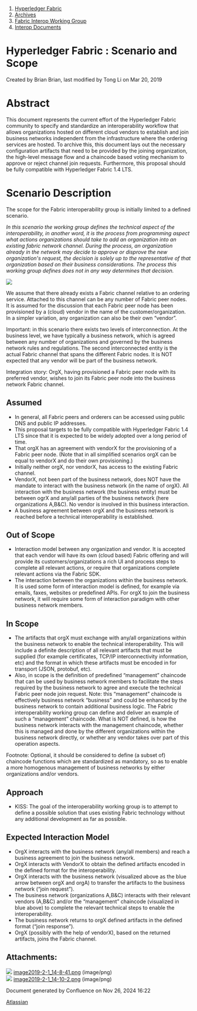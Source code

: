 1. [Hyperledger Fabric](index.html)
2. [Archives](Archives_22840389.html)
3. [Fabric Interop Working Group](Fabric-Interop-Working-Group_22839518.html)
4. [Interop Documents](Interop-Documents_22839726.html)

# Hyperledger Fabric : Scenario and Scope

Created by Brian Brian, last modified by Tong Li on Mar 20, 2019

# Abstract

This document represents the current effort of the Hyperledger Fabric community to specify and standardize an interoperability workflow that allows organizations hosted on different cloud vendors to establish and join business networks independent from the infrastructure where the ordering services are hosted. To archive this, this document lays out the necessary configuration artifacts that need to be provided by the joining organization, the high-level message flow and a chaincode based voting mechanism to approve or reject channel join requests. Furthermore, this proposal should be fully compatible with Hyperledger Fabric 1.4 LTS.

# Scenario Description

The scope for the Fabric interoperability group is initially limited to a defined scenario.

*In this scenario the working group defines the technical aspect of the interoperability, in another word, it is the process from programming aspect what actions organizations should take to add an organization into an existing fabric network channel. During the process, an organization already in the network may decide to approve or disprove the new organization's request, the decision is solely up to the representative of that organization based on their business considerations. The process this working group defines does not in any way determines that decision.*

![](attachments/22840540/22840551.png?height=250)

We assume that there already exists a Fabric channel relative to an ordering service. Attached to this channel can be any number of Fabric peer nodes. It is assumed for the discussion that each Fabric peer node has been provisioned by a (cloud) vendor in the name of the customer/organization. In a simpler variation, any organization can also be their own “vendor”.

Important: in this scenario there exists two levels of interconnection. At the business level, we have typically a business network, which is agreed between any number of organizations and governed by the business network rules and regulations. The second interconnected entity is the actual Fabric channel that spans the different Fabric nodes. It is NOT expected that any vendor will be part of the business network.

Integration story: OrgX, having provisioned a Fabric peer node with its preferred vendor, wishes to join its Fabric peer node into the business network Fabric channel.

## Assumed

- In general, all Fabric peers and orderers can be accessed using public DNS and public IP addresses.
- This proposal targets to be fully compatible with Hyperledger Fabric 1.4 LTS since that it is expected to be widely adopted over a long period of time.
- That orgX has an agreement with vendorX for the provisioning of a Fabric peer node. (Note that in all simplified scenarios orgX can be equal to vendorX and do their own provisioning.)
- Initially neither orgX, nor vendorX, has access to the existing Fabric channel.
- VendorX, not been part of the business network, does NOT have the mandate to interact with the business network (in the name of orgX). All interaction with the business network (the business entity) must be between ogrX and any/all parties of the business network (here organizations A,B&amp;C). No vendor is involved in this business interaction.
- A business agreement between orgX and the business network is reached before a technical interoperability is established.

## Out of Scope

- Interaction model between any organization and vendor. It is accepted that each vendor will have its own (cloud based) Fabric offering and will provide its customers/organizations a rich UI and process steps to complete all relevant actions, or require that organizations complete relevant actions via the Fabric SDK.
- The interaction between the organizations within the business network. It is used some form of interaction model is defined, for example via emails, faxes, websites or predefined APIs. For orgX to join the business network, it will require some form of interaction paradigm with other business network members.

## In Scope

- The artifacts that orgX must exchange with any/all organizations within the business network to enable the technical interoperability. This will include a definite description of all relevant artifacts that must be supplied (for example certificates, TCP/IP interconnectivity information, etc) and the format in which these artifacts must be encoded in for transport (JSON, protobuf, etc).
- Also, in scope is the definition of predefined “management” chaincode that can be used by business network members to facilitate the steps required by the business network to agree and execute the technical Fabric peer node join request. Note: this “management” chaincode is effectively business network “business” and could be enhanced by the business network to contain additional business logic. The Fabric interoperability working group can define and deliver an example of such a “management” chaincode. What is NOT defined, is how the business network interacts with the management chaincode, whether this is managed and done by the different organizations within the business network directly, or whether any vendor takes over part of this operation aspects.

Footnote: Optional, it should be considered to define (a subset of) chaincode functions which are standardized as mandatory, so as to enable a more homogenous management of business networks by either organizations and/or vendors.

## Approach

- KISS: The goal of the interoperability working group is to attempt to define a possible solution that uses existing Fabric technology without any additional development as far as possible.

## Expected Interaction Model

- OrgX interacts with the business network (any/all members) and reach a business agreement to join the business network.
- OrgX interacts with VendorX to obtain the defined artifacts encoded in the defined format for the interoperability.
- OrgX interacts with the business network (visualized above as the blue arrow between orgX and orgA) to transfer the artifacts to the business network (“join request”).
- The business network (organizations A,B&amp;C) interacts with their relevant vendors (A,B&amp;C) and/or the “management” chaincode (visualized in blue above) to complete the relevant technical steps to enable the interoperability.
- The business network returns to orgX defined artifacts in the defined format (“join response”).
- OrgX (possibly with the help of vendorX), based on the returned artifacts, joins the Fabric channel.

## Attachments:

![](images/icons/bullet_blue.gif) [image2019-2-1\_14-8-41.png](attachments/22840540/22840550.png) (image/png)  
![](images/icons/bullet_blue.gif) [image2019-2-1\_14-10-2.png](attachments/22840540/22840551.png) (image/png)

Document generated by Confluence on Nov 26, 2024 16:22

[Atlassian](http://www.atlassian.com/)
